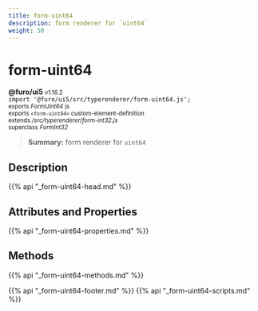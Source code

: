 ```yaml
---
title: form-uint64
description: form renderer for `uint64`
weight: 50
---
```


# form-uint64
**@furo/ui5** <small>v1.16.2</small>
<br>`import '@furo/ui5/src/typerenderer/form-uint64.js';`<small>
<br>exports *FormUint64* js
<br>exports `<form-uint64>` custom-element-definition
<br>extends */src/typerenderer/form-int32.js*
<br>superclass *FormInt32*</small>

> **Summary:** form renderer for `uint64`

## Description



{{% api "_form-uint64-head.md" %}}

## Attributes and Properties
{{% api "_form-uint64-properties.md" %}}



## Methods
{{% api "_form-uint64-methods.md" %}}





{{% api "_form-uint64-footer.md" %}}
{{% api "_form-uint64-scripts.md" %}}
